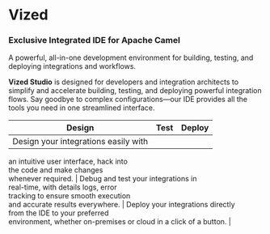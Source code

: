 # Vized

###  Exclusive Integrated IDE for Apache Camel
 A powerful, all-in-one development environment for building, testing, and deploying 
integrations and workflows.


**Vized Studio** is designed for developers and integration architects to simplify and accelerate 
building, testing, and deploying powerful integration flows. Say goodbye to complex 
configurations—our IDE provides all the tools you need in one streamlined interface.

| Design       | Test | Deploy   |
|------------|-----|--------------|
| Design your integrations easily with </br>
an intuitive user interface, hack into </br>
the code and make changes </br>
whenever required.       | Debug and test your integrations in </br>
real-time, with details logs, error </br>
tracking to ensure smooth execution </br>
and accurate results everywhere.  | Deploy your integrations directly </br>
from the IDE to your preferred </br>
environment, whether on-premises 
or cloud in a click of a button.      |


